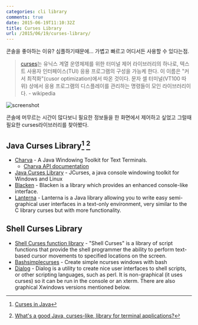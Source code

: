 ```yaml
---
categories: cli library
comments: true
date: 2015-06-19T11:10:32Z
title: Curses Library
url: /2015/06/19/curses-library/
---
```


콘솔을 좋아하는 이유? 심플하기때문에... 가볍고 빠르고 어디서든 사용할 수 있다는점.

> [curses]는 유닉스 계열 운영체제를 위한 터미널 제어 라이브러리의 하나로, 텍스트 사용자 인터페이스(TUI) 응용 프로그램의 구성을 가능케 한다. 이 이름은 "커서 최적화"(cusor optimization)에서 따온 것이다. 문자 셀 터미널(VT100 따위) 상에서 응용 프로그램의 디스플레이를 관리하는 명령들이 모인 라이브러리이다. - wikipedia

![screenshot](https://upload.wikimedia.org/wikipedia/commons/1/11/Jack-curses-screen.gif)

<!--more-->

콘솔에 머무르는 시간이 많다보니 필요한 정보들을 한 화면에서 제어하고 싶었고 그럴때 필요한 curses라이브러리를 찾아봤다.

## Java Curses Library[^1]  [^2]
  * [Charva](http://www.pitman.co.za) - A Java Windowing Toolkit for Text Terminals.
    * [Charva API documentation](http://www.pitman.co.za/projects/charva/api/index.html)
  * [Java Curses Library](http://sourceforge.net/projects/javacurses/) - JCurses, a java console windowing toolkit for Windows and Linux
  * [Blacken](https://code.google.com/p/blacken/) - Blacken is a library which provides an enhanced console-like interface. 
  * [Lanterna](https://code.google.com/p/lanterna/) - Lanterna is a Java library allowing you to write easy semi-graphical user interfaces in a text-only environment, very similar to the C library curses but with more functionality.

## Shell Curses Library
  * [Shell Curses function library](http://www.ibm.com/developerworks/aix/library/au-shellcurses/#resources) - "Shell Curses" is a library of script functions that provide the shell programmer the ability to perform text-based cursor movements to specified locations on the screen.
  * [Bashsimplecurses](https://code.google.com/p/bashsimplecurses/) - Create simple ncurses windows with bash
  * [Dialog](http://hightek.org/projects/dialog/) - Dialog is a utility to create nice user interfaces to shell scripts, or other scripting languages, such as perl. It is non-graphical (it uses curses) so it can be run in the console or an xterm. There are also graphical Xwindows versions mentioned below.


[curses]: https://ko.wikipedia.org/wiki/Curses

[^1]: [Curses in Java](http://www.drdobbs.com/open-source/curses-in-java/228700553)
[^2]: [What's a good Java, curses-like, library for terminal applications?](http://stackoverflow.com/q/439799)
